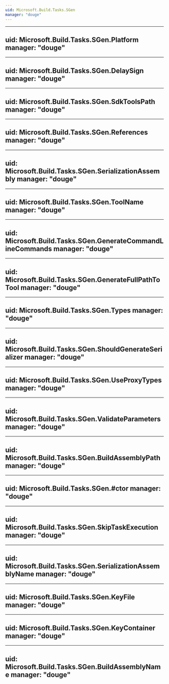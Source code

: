 ```yaml
---
uid: Microsoft.Build.Tasks.SGen
manager: "douge"
---
```


---
uid: Microsoft.Build.Tasks.SGen.Platform
manager: "douge"
---

---
uid: Microsoft.Build.Tasks.SGen.DelaySign
manager: "douge"
---

---
uid: Microsoft.Build.Tasks.SGen.SdkToolsPath
manager: "douge"
---

---
uid: Microsoft.Build.Tasks.SGen.References
manager: "douge"
---

---
uid: Microsoft.Build.Tasks.SGen.SerializationAssembly
manager: "douge"
---

---
uid: Microsoft.Build.Tasks.SGen.ToolName
manager: "douge"
---

---
uid: Microsoft.Build.Tasks.SGen.GenerateCommandLineCommands
manager: "douge"
---

---
uid: Microsoft.Build.Tasks.SGen.GenerateFullPathToTool
manager: "douge"
---

---
uid: Microsoft.Build.Tasks.SGen.Types
manager: "douge"
---

---
uid: Microsoft.Build.Tasks.SGen.ShouldGenerateSerializer
manager: "douge"
---

---
uid: Microsoft.Build.Tasks.SGen.UseProxyTypes
manager: "douge"
---

---
uid: Microsoft.Build.Tasks.SGen.ValidateParameters
manager: "douge"
---

---
uid: Microsoft.Build.Tasks.SGen.BuildAssemblyPath
manager: "douge"
---

---
uid: Microsoft.Build.Tasks.SGen.#ctor
manager: "douge"
---

---
uid: Microsoft.Build.Tasks.SGen.SkipTaskExecution
manager: "douge"
---

---
uid: Microsoft.Build.Tasks.SGen.SerializationAssemblyName
manager: "douge"
---

---
uid: Microsoft.Build.Tasks.SGen.KeyFile
manager: "douge"
---

---
uid: Microsoft.Build.Tasks.SGen.KeyContainer
manager: "douge"
---

---
uid: Microsoft.Build.Tasks.SGen.BuildAssemblyName
manager: "douge"
---
